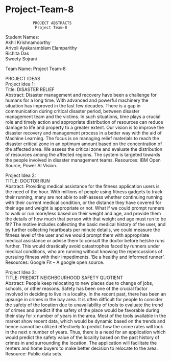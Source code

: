 # Project-Team-8

              
                PROJECT ABSTRACTS
                 Project Team-8

Student Names:  
Akhil Krishnamoorthy  
Arivoli Ayakaramblam Elamparithy  
Richita Das  
Sweety Sojrani  

Team Name: Project Team-8  

PROJECT IDEAS  
Project idea 1:  
Title: DISASTER RELIEF  
Abstract: Disaster management and recovery have been a challenge for humans for a long time. With advanced and powerful machinery the situation has improved in the last few decades. There is a gap in communication during critical disaster period, between disaster management team and the victims. In such situations, time plays a crucial role and timely action and appropriate distribution of resources can reduce damage to life and property to a greater extent.
Our vision is to improve the disaster recovery and management process in a better way with the aid of Machine Learning. The focus is on managing relief materials to reach the disaster critical zone in an optimum amount based on the concentration of the affected area. We assess the critical zone and evaluate the distribution of resources among the affected regions. The system is targeted towards the people involved in disaster management teams.
Resources: IBM Open Source, Power AI Vision.


Project Idea 2:  
TITLE: DOCTOR RUN  
Abstract: Providing medical assistance for the fitness application users is the need of the hour. With millions of people using fitness gadgets to track their running, many are not able to self-assess whether continuing running with their current medical condition, or the distance they have covered for their age and weight is appropriate or not. What if we could prompt runners to walk or run more/less based on their weight and age, and provide them the details of how much that person with that weight and age must run to be fit?
The motive includes collecting the basic medical history of the user, and by further collecting heartbeats per minute details, we could measure the fitness level of the user and we would prompt them with appropriate medical assistance or advise them to consult the doctor before he/she runs further. This would drastically avoid catastrophes faced by runners under medical conditions, who are running without knowing the repercussions of pursuing fitness with their impediments.
‘Be a healthy and informed runner’.
Resources: Google Fit – A google open source.


Project Idea 3:  
TITLE: PREDICT NEIGHBOURHOOD SAFETY QUOTIENT  
Abstract: People keep relocating to new places due to change of jobs, schools, or other reasons. Safety has been one of the crucial factor involved in deciding to live in a locality. In the recent past, there has been an upsurge in crimes in the bay area. It is often difficult for people to consider the safety of the location due to unavailability of tools to evaluate the trend of crimes and predict if the safety of the place would be favorable during their stay for x number of years in the area. Most of the tools available in the market show recent data, which would be dynamic based on the trends and hence cannot be utilized effectively to predict how the crime rates will look in the next x number of years. Thus, there is a need for an application which would predict the safety value of the locality based on the past history of crimes in and surrounding the location. The application will facilitate the renters and home buyers to make better decision to relocate to the area.
Resource: Public data sets.


